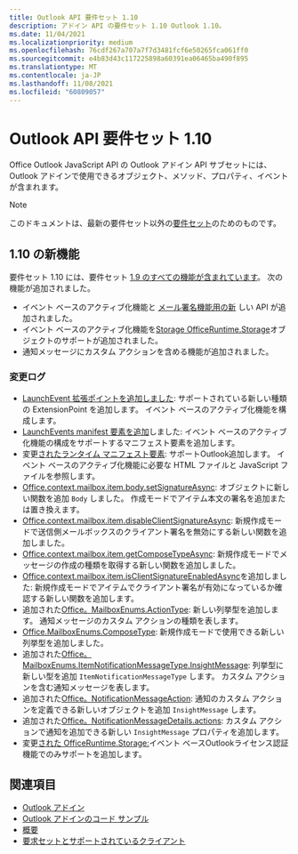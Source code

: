 ```yaml
---
title: Outlook API 要件セット 1.10
description: アドイン API の要件セット 1.10 Outlook 1.10。
ms.date: 11/04/2021
ms.localizationpriority: medium
ms.openlocfilehash: 76cdf267a707a7f7d3481fcf6e50265fca061ff0
ms.sourcegitcommit: e4b83d43c117225898a60391ea06465ba490f895
ms.translationtype: MT
ms.contentlocale: ja-JP
ms.lasthandoff: 11/08/2021
ms.locfileid: "60809057"
---
```

# <a name="outlook-add-in-api-requirement-set-110"></a>Outlook API 要件セット 1.10

Office Outlook JavaScript API の Outlook アドイン API サブセットには、Outlook アドインで使用できるオブジェクト、メソッド、プロパティ、イベントが含まれます。

> [!NOTE]
> このドキュメントは、最新の要件セット以外の[要件セット](../../requirement-sets/outlook-api-requirement-sets.md)のためのものです。

## <a name="whats-new-in-110"></a>1.10 の新機能

要件セット 1.10 には、要件セット [1.9 のすべての機能が含まれています](../requirement-set-1.9/outlook-requirement-set-1.9.md)。 次の機能が追加されました。

- イベント ベースのアクティブ化機能と [メール署名機能用の新](../../../outlook/autolaunch.md) しい API が追加されました。
- イベント ベースのアクティブ化機能を[Storage OfficeRuntime.Storage](/javascript/api/office-runtime/officeruntime.storage?view=outlook-js-1.10&preserve-view=true)オブジェクトのサポートが追加されました。
- 通知メッセージにカスタム アクションを含める機能が追加されました。

### <a name="change-log"></a>変更ログ

- [LaunchEvent 拡張ポイントを追加しました](../../manifest/extensionpoint.md#launchevent): サポートされている新しい種類の ExtensionPoint を追加します。 イベント ベースのアクティブ化機能を構成します。
- [LaunchEvents manifest 要素を追加](../../manifest/launchevents.md)しました: イベント ベースのアクティブ化機能の構成をサポートするマニフェスト要素を追加します。
- 変更[されたランタイム マニフェスト要素](../../manifest/runtimes.md): サポートOutlook追加します。 イベント ベースのアクティブ化機能に必要な HTML ファイルと JavaScript ファイルを参照します。
- [Office.context.mailbox.item.body.setSignatureAsync](/javascript/api/outlook/office.body?view=outlook-js-1.10&preserve-view=true#setSignatureAsync_data__options__callback_): オブジェクトに新しい関数を追加 `Body` しました。 作成モードでアイテム本文の署名を追加または置き換えます。
- [Office.context.mailbox.item.disableClientSignatureAsync](office.context.mailbox.item.md#methods): 新規作成モードで送信側メールボックスのクライアント署名を無効にする新しい関数を追加しました。
- [Office.context.mailbox.item.getComposeTypeAsync](/javascript/api/outlook/office.messagecompose?view=outlook-js-1.10&preserve-view=true#getComposeTypeAsync_options__callback_): 新規作成モードでメッセージの作成の種類を取得する新しい関数を追加しました。
- [Office.context.mailbox.item.isClientSignatureEnabledAsync](office.context.mailbox.item.md#methods)を追加しました: 新規作成モードでアイテムでクライアント署名が有効になっているか確認する新しい関数を追加します。
- 追加された[Office。MailboxEnums.ActionType](/javascript/api/outlook/office.mailboxenums.actiontype?view=outlook-js-1.10&preserve-view=true): 新しい列挙型を追加します。 通知メッセージのカスタム アクションの種類を表します。
- [Office.MailboxEnums.ComposeType](/javascript/api/outlook/office.mailboxenums.composetype?view=outlook-js-1.10&preserve-view=true): 新規作成モードで使用できる新しい列挙型を追加しました。
- 追加された[Office。MailboxEnums.ItemNotificationMessageType.InsightMessage](/javascript/api/outlook/office.mailboxenums.itemnotificationmessagetype?view=outlook-js-1.10&preserve-view=true): 列挙型に新しい型を追加 `ItemNotificationMessageType` します。 カスタム アクションを含む通知メッセージを表します。
- 追加された[Office。NotificationMessageAction](/javascript/api/outlook/office.notificationmessageaction?view=outlook-js-1.10&preserve-view=true): 通知のカスタム アクションを定義できる新しいオブジェクトを追加 `InsightMessage` します。
- 追加された[Office。NotificationMessageDetails.actions](/javascript/api/outlook/office.notificationmessagedetails?view=outlook-js-1.10&preserve-view=true#actions): カスタム アクションで通知を追加できる新しい `InsightMessage` プロパティを追加します。
- 変更[された OfficeRuntime.Storage:](/javascript/api/office-runtime/officeruntime.storage?view=outlook-js-1.10&preserve-view=true)イベント ベースOutlookライセンス認証機能でのみサポートを追加します。

## <a name="see-also"></a>関連項目

- [Outlook アドイン](../../../outlook/outlook-add-ins-overview.md)
- [Outlook アドインのコード サンプル](https://developer.microsoft.com/outlook/gallery/?filterBy=Outlook,Samples,Add-ins)
- [概要](../../../quickstarts/outlook-quickstart.md)
- [要求セットとサポートされているクライアント](../../requirement-sets/outlook-api-requirement-sets.md)
